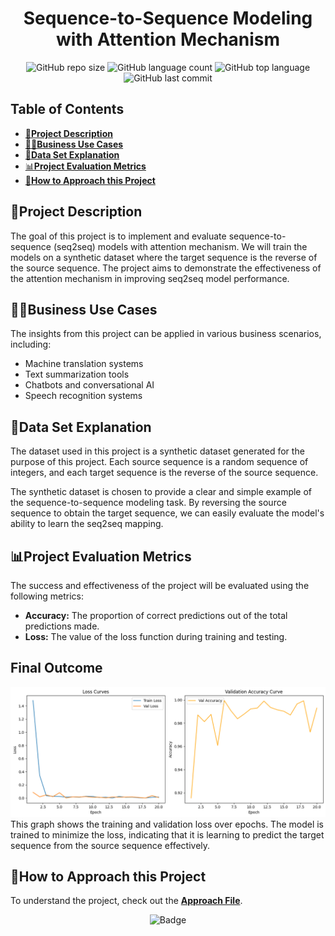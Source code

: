 <div align="center">

# Sequence-to-Sequence Modeling with Attention Mechanism 

![GitHub repo size](https://img.shields.io/github/repo-size/Avijit-Jana/SeqFlipAttention?style=plastic)
![GitHub language count](https://img.shields.io/github/languages/count/Avijit-Jana/SeqFlipAttention?style=plastic)
![GitHub top language](https://img.shields.io/github/languages/top/Avijit-Jana/SeqFlipAttention?style=plastic)
![GitHub last commit](https://img.shields.io/github/last-commit/Avijit-Jana/SeqFlipAttention?color=red&style=plastic)

</div>

## Table of Contents

- [📖**Project Description**](#project-description)
- [🧑‍💼**Business Use Cases**](#business-use-cases)
- [📁**Data Set Explanation**](#data-set-explanation)
- [📊**Project Evaluation Metrics**](#project-evaluation-metrics)
- [🚩**How to Approach this Project**](#how-to-approach-this-project)

## 📖Project Description

The goal of this project is to implement and evaluate sequence-to-sequence (seq2seq) models with attention mechanism. We will train the models on a synthetic dataset where the target sequence is the reverse of the source sequence. The project aims to demonstrate the effectiveness of the attention mechanism in improving seq2seq model performance.

## 🧑‍💼Business Use Cases

The insights from this project can be applied in various business scenarios, including: 
- Machine translation systems 
- Text summarization tools 
- Chatbots and conversational AI 
- Speech recognition systems

## 📁Data Set Explanation

The dataset used in this project is a synthetic dataset generated for the purpose of this project. Each source sequence is a random sequence of integers, and each target sequence is the reverse of the source sequence. 

The synthetic dataset is chosen to provide a clear and simple example of the sequence-to-sequence modeling task. By reversing the source sequence to obtain the target sequence, we can easily evaluate the model's ability to learn the seq2seq mapping.

## 📊Project Evaluation Metrics

The success and effectiveness of the project will be evaluated using the following metrics: 
- **Accuracy:** The proportion of correct predictions out of the total predictions made. 
- **Loss:** The value of the loss function during training and testing.

## Final Outcome

![Loss and Accuracy Graph](Notebooks/Graph.png)
This graph shows the training and validation loss over epochs. The model is trained to minimize the loss, indicating that it is learning to predict the target sequence from the source sequence effectively.

## 🚩How to Approach this Project

To understand the project, check out the [**Approach File**](https://github.com/Avijit-Jana/SeqFlipAttention/blob/main/Approach.md).

<div align="middle">

![Badge](https://img.shields.io/badge/Developed%20By-Avijit_Jana-blueviolet?style=for-the-badge)

</div>
